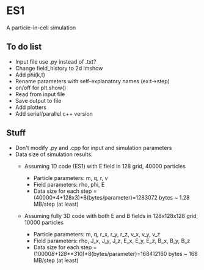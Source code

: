 # ES1A particle-in-cell simulation## To do list - Input file use .py instead of .txt?- Change field_history to 2d imshow- Add phi(k,t)- Rename parameters with self-explanatory names (ex:t->step)- on/off for plt.show()- Read from input file - Save output to file- Add plotters- Add serial/parallel c++ version## Stuff- Don't modify .py and .cpp for input and simulation parameters- Data size of simulation results:    - Assuming 1D code (ES1) with E field in 128 grid, 40000 particles        - Particle parameters: m, q, r, v        - Field parameters: rho, phi, E        - Data size for each step = (40000*4+128x3)*8(bytes/parameter)=1283072 bytes ~ 1.28 MB/step (at least)        - Assuming fully 3D code with both E and B fields in 128x128x128 grid, 10000 particles        - Particle parameters: m, q, r_x, r_y, r_z, v_x, v_y, v_z        - Field parameters: rho, J_x, J_y, J_z, E_x, E_y, E_z, B_x, B_y, B_z        - Data size for each step = (10000*8+128**3*10)*8(bytes/parameter)=168412160 bytes ~ 168 MB/step (at least)
